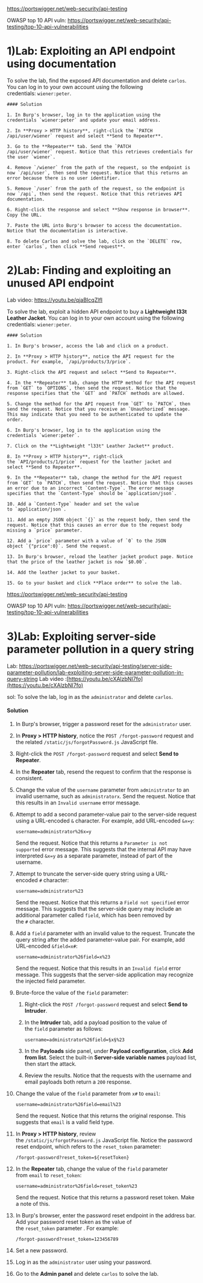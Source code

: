 https://portswigger.net/web-security/api-testing

OWASP top 10 API vuln: https://portswigger.net/web-security/api-testing/top-10-api-vulnerabilities

 

# 1)Lab: Exploiting an API endpoint using documentation

To solve the lab, find the exposed API documentation and delete `carlos`. You can log in to your own account using the following credentials: `wiener:peter`.

```
#### Solution

1. In Burp's browser, log in to the application using the credentials `wiener:peter` and update your email address.
    
2. In **Proxy > HTTP history**, right-click the `PATCH /api/user/wiener` request and select **Send to Repeater**.
    
3. Go to the **Repeater** tab. Send the `PATCH /api/user/wiener` request. Notice that this retrieves credentials for the user `wiener`.
    
4. Remove `/wiener` from the path of the request, so the endpoint is now `/api/user`, then send the request. Notice that this returns an error because there is no user identifier.
    
5. Remove `/user` from the path of the request, so the endpoint is now `/api`, then send the request. Notice that this retrieves API documentation.
    
6. Right-click the response and select **Show response in browser**. Copy the URL.
    
7. Paste the URL into Burp's browser to access the documentation. Notice that the documentation is interactive.
    
8. To delete Carlos and solve the lab, click on the `DELETE` row, enter `carlos`, then click **Send request**.
```


# 2)Lab: Finding and exploiting an unused API endpoint

Lab video: https://youtu.be/qjaBIcqZlfI

To solve the lab, exploit a hidden API endpoint to buy a **Lightweight l33t Leather Jacket**. You can log in to your own account using the following credentials: `wiener:peter`.

```
#### Solution

1. In Burp's browser, access the lab and click on a product.
    
2. In **Proxy > HTTP history**, notice the API request for the product. For example, `/api/products/3/price`.
    
3. Right-click the API request and select **Send to Repeater**.
    
4. In the **Repeater** tab, change the HTTP method for the API request from `GET` to `OPTIONS`, then send the request. Notice that the response specifies that the `GET` and `PATCH` methods are allowed.
    
5. Change the method for the API request from `GET` to `PATCH`, then send the request. Notice that you receive an `Unauthorized` message. This may indicate that you need to be authenticated to update the order.
    
6. In Burp's browser, log in to the application using the credentials `wiener:peter`.
    
7. Click on the **Lightweight "l33t" Leather Jacket** product.
    
8. In **Proxy > HTTP history**, right-click the `API/products/1/price` request for the leather jacket and select **Send to Repeater**.
    
9. In the **Repeater** tab, change the method for the API request from `GET` to `PATCH`, then send the request. Notice that this causes an error due to an incorrect `Content-Type`. The error message specifies that the `Content-Type` should be `application/json`.
    
10. Add a `Content-Type` header and set the value to `application/json`.
    
11. Add an empty JSON object `{}` as the request body, then send the request. Notice that this causes an error due to the request body missing a `price` parameter.
    
12. Add a `price` parameter with a value of `0` to the JSON object `{"price":0}`. Send the request.
    
13. In Burp's browser, reload the leather jacket product page. Notice that the price of the leather jacket is now `$0.00`.
    
14. Add the leather jacket to your basket.
    
15. Go to your basket and click **Place order** to solve the lab.
```

https://portswigger.net/web-security/api-testing

OWASP top 10 API vuln: https://portswigger.net/web-security/api-testing/top-10-api-vulnerabilities


# 3)Lab: Exploiting server-side parameter pollution in a query string

Lab: https://portswigger.net/web-security/api-testing/server-side-parameter-pollution/lab-exploiting-server-side-parameter-pollution-in-query-string
Lab video :[https://youtu.be/cXAlzbNI7fo](https://youtu.be/cXAlzbNI7fo)


sol:
To solve the lab, log in as the `administrator` and delete `carlos`.

#### Solution

1. In Burp's browser, trigger a password reset for the `administrator` user.
    
2. In **Proxy > HTTP history**, notice the `POST /forgot-password` request and the related `/static/js/forgotPassword.js` JavaScript file.
    
3. Right-click the `POST /forgot-password` request and select **Send to Repeater**.
    
4. In the **Repeater** tab, resend the request to confirm that the response is consistent.
    
5. Change the value of the `username` parameter from `administrator` to an invalid username, such as `administratorx`. Send the request. Notice that this results in an `Invalid username` error message.
    
6. Attempt to add a second parameter-value pair to the server-side request using a URL-encoded `&` character. For example, add URL-encoded `&x=y`:
    
    `username=administrator%26x=y`
    
    Send the request. Notice that this returns a `Parameter is not supported` error message. This suggests that the internal API may have interpreted `&x=y` as a separate parameter, instead of part of the username.
    
7. Attempt to truncate the server-side query string using a URL-encoded `#` character:
    
    `username=administrator%23`
    
    Send the request. Notice that this returns a `Field not specified` error message. This suggests that the server-side query may include an additional parameter called `field`, which has been removed by the `#` character.
    
8. Add a `field` parameter with an invalid value to the request. Truncate the query string after the added parameter-value pair. For example, add URL-encoded `&field=x#`:
    
    `username=administrator%26field=x%23`
    
    Send the request. Notice that this results in an `Invalid field` error message. This suggests that the server-side application may recognize the injected field parameter.
    
9. Brute-force the value of the `field` parameter:
    
    1. Right-click the `POST /forgot-password` request and select **Send to Intruder**.
    2. In the **Intruder** tab, add a payload position to the value of the `field` parameter as follows:
        
        `username=administrator%26field=§x§%23`
        
    3. In the **Payloads** side panel, under **Payload configuration**, click **Add from list**. Select the built-in **Server-side variable names** payload list, then start the attack.
    4. Review the results. Notice that the requests with the username and email payloads both return a `200` response.
10. Change the value of the `field` parameter from `x#` to `email`:
    
    `username=administrator%26field=email%23`
    
    Send the request. Notice that this returns the original response. This suggests that `email` is a valid field type.
    
11. In **Proxy > HTTP history**, review the `/static/js/forgotPassword.js` JavaScript file. Notice the password reset endpoint, which refers to the `reset_token` parameter:
    
    `/forgot-password?reset_token=${resetToken}`
    
12. In the **Repeater** tab, change the value of the `field` parameter from `email` to `reset_token`:
    
    `username=administrator%26field=reset_token%23`
    
    Send the request. Notice that this returns a password reset token. Make a note of this.
    
13. In Burp's browser, enter the password reset endpoint in the address bar. Add your password reset token as the value of the `reset_token` parameter . For example:
    
    `/forgot-password?reset_token=123456789`
    
14. Set a new password.
    
15. Log in as the `administrator` user using your password.
    
16. Go to the **Admin panel** and delete `carlos` to solve the lab.

